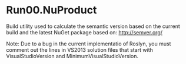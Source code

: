 Run00.NuProduct
======

Build utility used to calculate the semantic version based on the current build and the latest NuGet package based on:
http://semver.org/

Note: Due to a bug in the current implementatio of Roslyn, you must comment out the lines in VS2013 solution files that
start with VisualStudioVersion and MinimumVisualStudioVersion.
